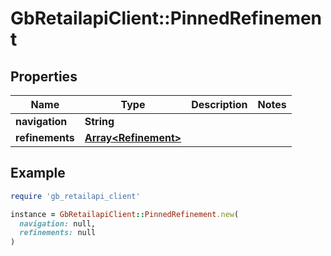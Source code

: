 # GbRetailapiClient::PinnedRefinement

## Properties

| Name | Type | Description | Notes |
| ---- | ---- | ----------- | ----- |
| **navigation** | **String** |  |  |
| **refinements** | [**Array&lt;Refinement&gt;**](Refinement.md) |  |  |

## Example

```ruby
require 'gb_retailapi_client'

instance = GbRetailapiClient::PinnedRefinement.new(
  navigation: null,
  refinements: null
)
```

